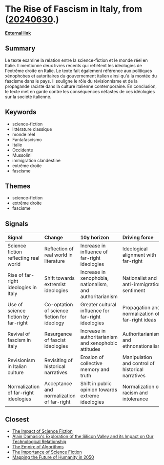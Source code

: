 # __The Rise of Fascism in Italy__, from ([20240630](https://kghosh.substack.com/p/20240630).)

__[External link](https://www.monde-diplomatique.fr/2001/10/EVANGELISTI/7924?utm_source=substack&utm_medium=email)__



## Summary

Le texte examine la relation entre la science-fiction et le monde réel en Italie. Il mentionne deux livres récents qui reflètent les idéologies de l'extrême droite en Italie. Le texte fait également référence aux politiques xénophobes et autoritaires du gouvernement italien ainsi qu'à la montée du fascisme dans le pays. Il souligne le rôle du révisionnisme et de la propagande raciste dans la culture italienne contemporaine. En conclusion, le texte met en garde contre les conséquences néfastes de ces idéologies sur la société italienne.

## Keywords

* science-fiction
* littérature classique
* monde réel
* Fantafascismo
* Italie
* Occidente
* Mussolini
* immigration clandestine
* extrême droite
* fascisme

## Themes

* science-fiction
* extrême droite
* fascisme

## Signals

| Signal                                | Change                                      | 10y horizon                                               | Driving force                                     |
|:--------------------------------------|:--------------------------------------------|:----------------------------------------------------------|:--------------------------------------------------|
| Science fiction reflecting real world | Reflection of real world in literature      | Increase in influence of far-right ideologies             | Ideological alignment with far-right              |
| Rise of far-right ideologies in Italy | Shift towards extremist ideologies          | Increase in xenophobia, nationalism, and authoritarianism | Nationalist and anti-immigration sentiment        |
| Use of science fiction by far-right   | Co-optation of science fiction for ideology | Greater cultural influence for far-right ideologies       | Propagation and normalization of far-right ideas  |
| Revival of fascism in Italy           | Resurgence of fascist ideologies            | Increase in authoritarianism and xenophobic attitudes     | Authoritarianism and ethnonationalism             |
| Revisionism in Italian culture        | Revisiting of historical narratives         | Erosion of collective memory and truth                    | Manipulation and control of historical narratives |
| Normalization of far-right ideologies | Acceptance and normalization of far-right   | Shift in public opinion towards extreme ideologies        | Normalization of racism and intolerance           |

## Closest

* [The Impact of Science Fiction](639666c373af6d226b476fa5240948cb)
* [Alain Damasio's Exploration of the Silicon Valley and its Impact on Our Technological Relationship](b484d4898cd52daa5e4b0dc677af3a0b)
* [The Empire of Algorithms](66a565fc044628033513341c68937b63)
* [The Importance of Science Fiction](8ebb431ce8d949d5a1ecb52bbd42a69f)
* [Mapping the Future of Humanity in 2050](1fdbc3e9376df5881732234577000373)